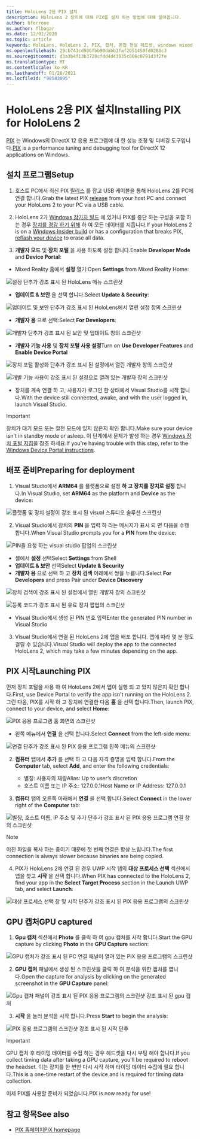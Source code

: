 ```yaml
---
title: HoloLens 2용 PIX 설치
description: HoloLens 2 장치에 대해 PIX를 설치 하는 방법에 대해 알아봅니다.
author: hferrone
ms.author: flbagar
ms.date: 12/02/2020
ms.topic: article
keywords: HoloLens, HoloLens 2, PIX, 캡처, 혼합 현실 헤드셋, windows mixed reality 헤드셋, 가상 현실 헤드셋
ms.openlocfilehash: 29cb741cd986fbb98dabb1faf2051450fd0286c3
ms.sourcegitcommit: d3a3b4f13b3728cfdd4d43035c806c0791d3f2fe
ms.translationtype: MT
ms.contentlocale: ko-KR
ms.lasthandoff: 01/20/2021
ms.locfileid: "98583095"
---
```

# <a name="installing-pix-for-hololens-2"></a><span data-ttu-id="246d9-104">HoloLens 2용 PIX 설치</span><span class="sxs-lookup"><span data-stu-id="246d9-104">Installing PIX for HoloLens 2</span></span>

<span data-ttu-id="246d9-105">[PIX](https://devblogs.microsoft.com/pix) 는 Windows의 DirectX 12 응용 프로그램에 대 한 성능 조정 및 디버깅 도구입니다.</span><span class="sxs-lookup"><span data-stu-id="246d9-105">[PIX](https://devblogs.microsoft.com/pix) is a performance tuning and debugging tool for DirectX 12 applications on Windows.</span></span> 

## <a name="setup"></a><span data-ttu-id="246d9-106">설치 프로그램</span><span class="sxs-lookup"><span data-stu-id="246d9-106">Setup</span></span>

1. <span data-ttu-id="246d9-107">호스트 PC에서 최신 PIX [릴리스]( https://devblogs.microsoft.com/pix/download) 를 잡고 USB 케이블을 통해 HoloLens 2를 PC에 연결 합니다.</span><span class="sxs-lookup"><span data-stu-id="246d9-107">Grab the latest PIX [release]( https://devblogs.microsoft.com/pix/download) from your host PC and connect your HoloLens 2 to your PC via a USB cable.</span></span>

2. <span data-ttu-id="246d9-108">HoloLens 2가 [Windows 참가자 빌드](https://insider.windows.com) 에 있거나 PIX를 중단 하는 구성을 포함 하는 경우  [장치를 경감 하기 위해](/hololens/hololens-recovery) 하 여 모든 데이터를 지웁니다.</span><span class="sxs-lookup"><span data-stu-id="246d9-108">If your HoloLens 2 is on a [Windows Insider build](https://insider.windows.com) or has a configuration that breaks PIX,  [reflash your device](/hololens/hololens-recovery) to erase all data.</span></span>

3. <span data-ttu-id="246d9-109">**개발자 모드** 및 **장치 포털** 을 사용 하도록 설정 합니다.</span><span class="sxs-lookup"><span data-stu-id="246d9-109">Enable **Developer Mode** and **Device Portal**:</span></span>

* <span data-ttu-id="246d9-110">Mixed Reality 홈에서 **설정** 열기:</span><span class="sxs-lookup"><span data-stu-id="246d9-110">Open **Settings** from Mixed Reality Home:</span></span>

![설정 단추가 강조 표시 된 HoloLens 메뉴 스크린샷](images/pix-img-01.jpg)

* <span data-ttu-id="246d9-112">**업데이트 & 보안** 을 선택 합니다.</span><span class="sxs-lookup"><span data-stu-id="246d9-112">Select **Update & Security**:</span></span>

![업데이트 및 보안 단추가 강조 표시 된 HoloLens에서 열린 설정 창의 스크린샷](images/pix-img-02.jpg)

* <span data-ttu-id="246d9-114">**개발자 용** 으로 선택:</span><span class="sxs-lookup"><span data-stu-id="246d9-114">Select **For Developers**:</span></span>

![개발자 단추가 강조 표시 된 보안 및 업데이트 창의 스크린샷](images/pix-img-03.jpg)

* <span data-ttu-id="246d9-116">**개발자 기능 사용** 및 **장치 포털 사용 설정**</span><span class="sxs-lookup"><span data-stu-id="246d9-116">Turn on **Use Developer Features** and **Enable Device Portal**</span></span>

![장치 포털 활성화 단추가 강조 표시 된 설정에서 열린 개발자 창의 스크린샷](images/pix-img-04.jpg)

![개발 기능 사용이 강조 표시 된 설정으로 열려 있는 개발자 창의 스크린샷](images/pix-img-05.jpg)

* <span data-ttu-id="246d9-119">장치를 계속 연결 하 고, 사용자가 로그인 한 상태에서 Visual Studio를 시작 합니다.</span><span class="sxs-lookup"><span data-stu-id="246d9-119">With the device still connected, awake, and with the user logged in, launch Visual Studio.</span></span>

> [!IMPORTANT]
> <span data-ttu-id="246d9-120">장치가 대기 모드 또는 절전 모드에 있지 않은지 확인 합니다.</span><span class="sxs-lookup"><span data-stu-id="246d9-120">Make sure your device isn't in standby mode or asleep.</span></span> <span data-ttu-id="246d9-121">이 단계에서 문제가 발생 하는 경우 [Windows 장치 포털 지침](./using-the-windows-device-portal.md)을 참조 하세요.</span><span class="sxs-lookup"><span data-stu-id="246d9-121">If you're having trouble with this step, refer to the [Windows Device Portal instructions](./using-the-windows-device-portal.md).</span></span>

## <a name="preparing-for-deployment"></a><span data-ttu-id="246d9-122">배포 준비</span><span class="sxs-lookup"><span data-stu-id="246d9-122">Preparing for deployment</span></span>

1. <span data-ttu-id="246d9-123">Visual Studio에서 **ARM64** 를 플랫폼으로 설정 **하 고 장치를 장치로 설정** 합니다.</span><span class="sxs-lookup"><span data-stu-id="246d9-123">In Visual Studio, set **ARM64** as the platform and **Device** as the device:</span></span>

![플랫폼 및 장치 설정이 강조 표시 된 visual 스튜디오 솔루션 스크린샷](images/pix-img-06.png)

2. <span data-ttu-id="246d9-125">Visual Studio에서 장치의 **PIN** 을 입력 하 라는 메시지가 표시 되 면 다음을 수행 합니다.</span><span class="sxs-lookup"><span data-stu-id="246d9-125">When Visual Studio prompts you for a **PIN** from the device:</span></span>

![PIN을 요청 하는 visual studio 팝업의 스크린샷](images/pix-img-07.png)

* <span data-ttu-id="246d9-127">셸에서 **설정** 선택</span><span class="sxs-lookup"><span data-stu-id="246d9-127">Select **Settings** from Shell</span></span>
* <span data-ttu-id="246d9-128">**업데이트 & 보안** 선택</span><span class="sxs-lookup"><span data-stu-id="246d9-128">Select **Update & Security**</span></span>
* <span data-ttu-id="246d9-129">**개발자 용** 으로 선택 하 고 **장치 검색** 아래에서 쌍을 누릅니다.</span><span class="sxs-lookup"><span data-stu-id="246d9-129">Select **For Developers** and press Pair under **Device Discovery**</span></span> 

![장치 검색이 강조 표시 된 설정에서 열린 개발자 창의 스크린샷](images/pix-img-08.jpg)

![등록 코드가 강조 표시 된 유료 장치 팝업의 스크린샷](images/pix-img-09.jpg)

* <span data-ttu-id="246d9-132">Visual Studio에서 생성 된 PIN 번호 입력</span><span class="sxs-lookup"><span data-stu-id="246d9-132">Enter the generated PIN number in Visual Studio</span></span>

3. <span data-ttu-id="246d9-133">Visual Studio에서 연결 된 HoloLens 2에 앱을 배포 합니다. 앱에 따라 몇 분 정도 걸릴 수 있습니다.</span><span class="sxs-lookup"><span data-stu-id="246d9-133">Visual Studio will deploy the app to the connected HoloLens 2, which may take a few minutes depending on the app.</span></span>

## <a name="launching-pix"></a><span data-ttu-id="246d9-134">PIX 시작</span><span class="sxs-lookup"><span data-stu-id="246d9-134">Launching PIX</span></span>

<span data-ttu-id="246d9-135">먼저 장치 포털을 사용 하 여 HoloLens 2에서 앱이 실행 되 고 있지 않은지 확인 합니다.</span><span class="sxs-lookup"><span data-stu-id="246d9-135">First, use Device Portal to verify the app isn't running on the HoloLens 2.</span></span> <span data-ttu-id="246d9-136">그런 다음, PIX를 시작 하 고 장치에 연결한 다음 **홈** 을 선택 합니다.</span><span class="sxs-lookup"><span data-stu-id="246d9-136">Then, launch PIX, connect to your device, and select **Home**:</span></span>

![PIX 응용 프로그램 홈 화면의 스크린샷](images/pix-img-10.png)

* <span data-ttu-id="246d9-138">왼쪽 메뉴에서 **연결** 을 선택 합니다.</span><span class="sxs-lookup"><span data-stu-id="246d9-138">Select **Connect** from the left-side menu:</span></span>

![연결 단추가 강조 표시 된 PIX 응용 프로그램 왼쪽 메뉴의 스크린샷](images/pix-img-11.png)

2. <span data-ttu-id="246d9-140">**컴퓨터** 탭에서 **추가** 를 선택 하 고 다음 자격 증명을 입력 합니다.</span><span class="sxs-lookup"><span data-stu-id="246d9-140">From the **Computer** tab, select **Add**, and enter the following credentials:</span></span>
    * <span data-ttu-id="246d9-141">별칭: 사용자의 재량</span><span class="sxs-lookup"><span data-stu-id="246d9-141">Alias: Up to user’s discretion</span></span>
    * <span data-ttu-id="246d9-142">호스트 이름 또는 IP 주소: 127.0.0.1</span><span class="sxs-lookup"><span data-stu-id="246d9-142">Host Name or IP Address: 127.0.0.1</span></span>

3. <span data-ttu-id="246d9-143">**컴퓨터** 탭의 오른쪽 아래에서 **연결** 을 선택 합니다.</span><span class="sxs-lookup"><span data-stu-id="246d9-143">Select **Connect** in the lower right of the **Computer** tab:</span></span>

![별칭, 호스트 이름, IP 주소 및 추가 단추가 강조 표시 된 PIX 응용 프로그램 연결 창의 스크린샷](images/pix-img-12.png)

> [!NOTE]
> <span data-ttu-id="246d9-145">이진 파일을 복사 하는 중이기 때문에 첫 번째 연결은 항상 느립니다.</span><span class="sxs-lookup"><span data-stu-id="246d9-145">The first connection is always slower because binaries are being copied.</span></span>

4. <span data-ttu-id="246d9-146">PIX가 HoloLens 2에 연결 된 경우 UWP 시작 탭의 **대상 프로세스 선택** 섹션에서 앱을 찾고 **시작** 을 선택 합니다.</span><span class="sxs-lookup"><span data-stu-id="246d9-146">When PIX has connected to the HoloLens 2, find your app in the **Select Target Process** section in the Launch UWP tab, and select **Launch**:</span></span>

![대상 프로세스 선택 창 및 시작 단추가 강조 표시 된 PIX 응용 프로그램의 스크린샷](images/pix-img-13.png)

## <a name="gpu-captured"></a><span data-ttu-id="246d9-148">GPU 캡처</span><span class="sxs-lookup"><span data-stu-id="246d9-148">GPU captured</span></span>

1. <span data-ttu-id="246d9-149">**Gpu 캡처** 섹션에서 **Photo** 를 클릭 하 여 gpu 캡처를 시작 합니다.</span><span class="sxs-lookup"><span data-stu-id="246d9-149">Start the GPU capture by clicking **Photo** in the **GPU Capture** section:</span></span>

![GPU 캡처가 강조 표시 된 PC 연결 패널이 열려 있는 PIX 응용 프로그램의 스크린샷](images/pix-img-14.png)

2. <span data-ttu-id="246d9-151">**GPU 캡처** 패널에서 생성 된 스크린샷을 클릭 하 여 분석을 위한 캡처를 엽니다.</span><span class="sxs-lookup"><span data-stu-id="246d9-151">Open the capture for analysis by clicking on the generated screenshot in the **GPU Capture** panel:</span></span>

![Gpu 캡처 패널이 강조 표시 된 PIX 응용 프로그램의 스크린샷 강조 표시 된 gpu 캡처](images/pix-img-15.png)

3. <span data-ttu-id="246d9-153">**시작** 을 눌러 분석을 시작 합니다.</span><span class="sxs-lookup"><span data-stu-id="246d9-153">Press **Start** to begin the analysis:</span></span>

![PIX 응용 프로그램의 스크린샷 강조 표시 된 시작 단추](images/pix-img-16.png)

> [!IMPORTANT]
> <span data-ttu-id="246d9-155">GPU 캡처 후 타이밍 데이터를 수집 하는 경우 헤드셋을 다시 부팅 해야 합니다.</span><span class="sxs-lookup"><span data-stu-id="246d9-155">If you collect timing data after taking a GPU capture, you'll be required to reboot the headset.</span></span> <span data-ttu-id="246d9-156">이는 장치를 한 번만 다시 시작 하며 타이밍 데이터 수집에 필요 합니다.</span><span class="sxs-lookup"><span data-stu-id="246d9-156">This is a one-time restart of the device and is required for timing data collection.</span></span>

<span data-ttu-id="246d9-157">이제 PIX를 사용할 준비가 되었습니다.</span><span class="sxs-lookup"><span data-stu-id="246d9-157">PIX is now ready for use!</span></span>

## <a name="see-also"></a><span data-ttu-id="246d9-158">참고 항목</span><span class="sxs-lookup"><span data-stu-id="246d9-158">See also</span></span>
* [<span data-ttu-id="246d9-159">PIX 홈페이지</span><span class="sxs-lookup"><span data-stu-id="246d9-159">PIX homepage</span></span>](https://devblogs.microsoft.com/pix)